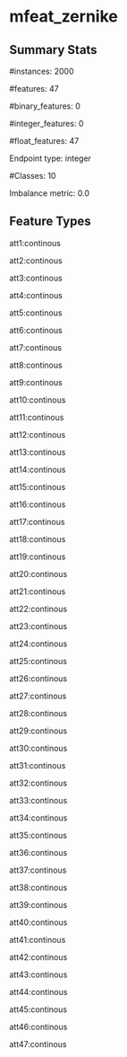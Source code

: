 # mfeat_zernike

## Summary Stats

#instances: 2000

#features: 47

  #binary_features: 0

  #integer_features: 0

  #float_features: 47

Endpoint type: integer

#Classes: 10

Imbalance metric: 0.0

## Feature Types

 att1:continous

att2:continous

att3:continous

att4:continous

att5:continous

att6:continous

att7:continous

att8:continous

att9:continous

att10:continous

att11:continous

att12:continous

att13:continous

att14:continous

att15:continous

att16:continous

att17:continous

att18:continous

att19:continous

att20:continous

att21:continous

att22:continous

att23:continous

att24:continous

att25:continous

att26:continous

att27:continous

att28:continous

att29:continous

att30:continous

att31:continous

att32:continous

att33:continous

att34:continous

att35:continous

att36:continous

att37:continous

att38:continous

att39:continous

att40:continous

att41:continous

att42:continous

att43:continous

att44:continous

att45:continous

att46:continous

att47:continous

